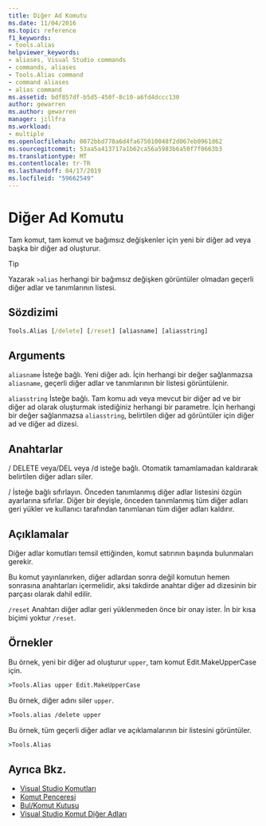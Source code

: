 ```yaml
---
title: Diğer Ad Komutu
ms.date: 11/04/2016
ms.topic: reference
f1_keywords:
- tools.alias
helpviewer_keywords:
- aliases, Visual Studio commands
- commands, aliases
- Tools.Alias command
- command aliases
- alias command
ms.assetid: bdf857df-b5d5-450f-8c10-a6fd4dccc130
author: gewarren
ms.author: gewarren
manager: jillfra
ms.workload:
- multiple
ms.openlocfilehash: 0072bbd770a6d4fa675010048f2d067eb0961d62
ms.sourcegitcommit: 53aa5a413717a1b62ca56a5983b6a50f7f0663b3
ms.translationtype: MT
ms.contentlocale: tr-TR
ms.lasthandoff: 04/17/2019
ms.locfileid: "59662549"
---
```

# <a name="alias-command"></a>Diğer Ad Komutu
Tam komut, tam komut ve bağımsız değişkenler için yeni bir diğer ad veya başka bir diğer ad oluşturur.

> [!TIP]
> Yazarak `>alias` herhangi bir bağımsız değişken görüntüler olmadan geçerli diğer adlar ve tanımlarının listesi.

## <a name="syntax"></a>Sözdizimi

```cmd
Tools.Alias [/delete] [/reset] [aliasname] [aliasstring]
```

## <a name="arguments"></a>Arguments
 `aliasname` İsteğe bağlı. Yeni diğer adı. İçin herhangi bir değer sağlanmazsa `aliasname`, geçerli diğer adlar ve tanımlarının bir listesi görüntülenir.

 `aliasstring` İsteğe bağlı. Tam komu adı veya mevcut bir diğer ad ve bir diğer ad olarak oluşturmak istediğiniz herhangi bir parametre. İçin herhangi bir değer sağlanmazsa `aliasstring`, belirtilen diğer ad görüntüler için diğer ad ve diğer ad dizesi.

## <a name="switches"></a>Anahtarlar
 / DELETE veya/DEL veya /d isteğe bağlı. Otomatik tamamlamadan kaldırarak belirtilen diğer adları siler.

 / İsteğe bağlı sıfırlayın. Önceden tanımlanmış diğer adlar listesini özgün ayarlarına sıfırlar. Diğer bir deyişle, önceden tanımlanmış tüm diğer adları geri yükler ve kullanıcı tarafından tanımlanan tüm diğer adları kaldırır.

## <a name="remarks"></a>Açıklamalar
 Diğer adlar komutları temsil ettiğinden, komut satırının başında bulunmaları gerekir.

 Bu komut yayınlanırken, diğer adlardan sonra değil komutun hemen sonrasına anahtarları içermelidir, aksi takdirde anahtar diğer ad dizesinin bir parçası olarak dahil edilir.

 `/reset` Anahtarı diğer adlar geri yüklenmeden önce bir onay ister. İn bir kısa biçimi yoktur `/reset`.

## <a name="examples"></a>Örnekler
 Bu örnek, yeni bir diğer ad oluşturur `upper`, tam komut Edit.MakeUpperCase için.

```cmd
>Tools.Alias upper Edit.MakeUpperCase
```

 Bu örnek, diğer adını siler `upper`.

```cmd
>Tools.alias /delete upper
```

 Bu örnek, tüm geçerli diğer adlar ve açıklamalarının bir listesini görüntüler.

```cmd
>Tools.Alias
```

## <a name="see-also"></a>Ayrıca Bkz.

- [Visual Studio Komutları](../../ide/reference/visual-studio-commands.md)
- [Komut Penceresi](../../ide/reference/command-window.md)
- [Bul/Komut Kutusu](../../ide/find-command-box.md)
- [Visual Studio Komut Diğer Adları](../../ide/reference/visual-studio-command-aliases.md)